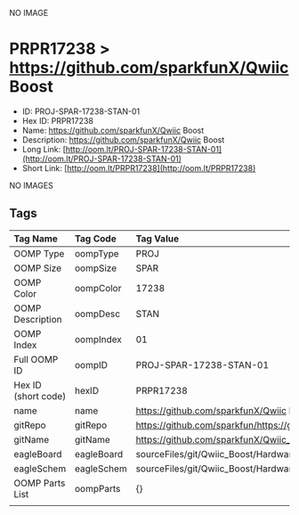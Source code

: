 


  
NO IMAGE  
# PRPR17238 > https://github.com/sparkfunX/Qwiic Boost

- ID: PROJ-SPAR-17238-STAN-01
- Hex ID: PRPR17238
- Name: https://github.com/sparkfunX/Qwiic Boost
- Description: https://github.com/sparkfunX/Qwiic Boost
- Long Link: [http://oom.lt/PROJ-SPAR-17238-STAN-01](http://oom.lt/PROJ-SPAR-17238-STAN-01)
- Short Link: [http://oom.lt/PRPR17238](http://oom.lt/PRPR17238)
  
NO IMAGES  
## Tags
  

|Tag Name|Tag Code|Tag Value|
| :--- | :--- | :--- |
|OOMP Type|oompType|PROJ|
|OOMP Size|oompSize|SPAR|
|OOMP Color|oompColor|17238|
|OOMP Description|oompDesc|STAN|
|OOMP Index|oompIndex|01|
|Full OOMP ID|oompID|PROJ-SPAR-17238-STAN-01|
|Hex ID (short code)|hexID|PRPR17238|
|name|name|https://github.com/sparkfunX/Qwiic Boost|
|gitRepo|gitRepo|https://github.com/sparkfun/https://github.com/sparkfunX/Qwiic_Boost|
|gitName|gitName|https://github.com/sparkfunX/Qwiic_Boost|
|eagleBoard|eagleBoard|sourceFiles/git/Qwiic_Boost/Hardware/Qwiic_Boost.brd|
|eagleSchem|eagleSchem|sourceFiles/git/Qwiic_Boost/Hardware/Qwiic_Boost.sch|
|OOMP Parts List|oompParts|{}|
||||
